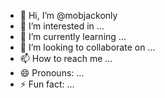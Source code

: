 - 👋 Hi, I’m @mobjackonly
- 👀 I’m interested in ...
- 🌱 I’m currently learning ...
- 💞️ I’m looking to collaborate on ...
- 📫 How to reach me ...
- 😄 Pronouns: ...
- ⚡ Fun fact: ...

<!---
mobjackonly/mobjackonly is a ✨ special ✨ repository because its `README.md` (this file) appears on your GitHub profile.
You can click the Preview link to take a look at your changes.
--->
